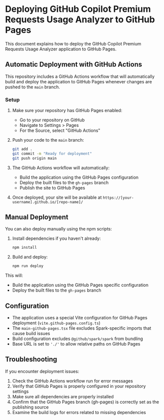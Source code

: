 # Deploying GitHub Copilot Premium Requests Usage Analyzer to GitHub Pages

This document explains how to deploy the GitHub Copilot Premium Requests Usage Analyzer application to GitHub Pages.

## Automatic Deployment with GitHub Actions

This repository includes a GitHub Actions workflow that will automatically build and deploy the application to GitHub Pages whenever changes are pushed to the `main` branch.

### Setup

1. Make sure your repository has GitHub Pages enabled:
   - Go to your repository on GitHub
   - Navigate to Settings > Pages
   - For the Source, select "GitHub Actions"

2. Push your code to the `main` branch:
   ```bash
   git add .
   git commit -m "Ready for deployment"
   git push origin main
   ```

3. The GitHub Actions workflow will automatically:
   - Build the application using the GitHub Pages configuration
   - Deploy the built files to the `gh-pages` branch
   - Publish the site to GitHub Pages

4. Once deployed, your site will be available at `https://[your-username].github.io/[repo-name]/`

## Manual Deployment

You can also deploy manually using the npm scripts:

1. Install dependencies if you haven't already:
   ```bash
   npm install
   ```

2. Build and deploy:
   ```bash
   npm run deploy
   ```

This will:
- Build the application using the GitHub Pages specific configuration
- Deploy the built files to the `gh-pages` branch

## Configuration

- The application uses a special Vite configuration for GitHub Pages deployment (`vite.github-pages.config.ts`)
- The `main-github-pages.tsx` file excludes Spark-specific imports that cause build issues
- Build configuration excludes `@github/spark/spark` from bundling
- Base URL is set to `'./'` to allow relative paths on GitHub Pages

## Troubleshooting

If you encounter deployment issues:

1. Check the GitHub Actions workflow run for error messages
2. Verify that GitHub Pages is properly configured in your repository settings
3. Make sure all dependencies are properly installed
4. Confirm that the GitHub Pages branch (gh-pages) is correctly set as the publishing source
5. Examine the build logs for errors related to missing dependencies